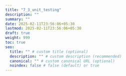 ```yaml
---
title: "7_3_unit_testing"
description: ""
summary: ""
date: 2025-02-11T23:56:06+05:30
lastmod: 2025-02-11T23:56:06+05:30
draft: true
weight: 999
toc: true
seo:
  title: "" # custom title (optional)
  description: "" # custom description (recommended)
  canonical: "" # custom canonical URL (optional)
  noindex: false # false (default) or true
---
```

